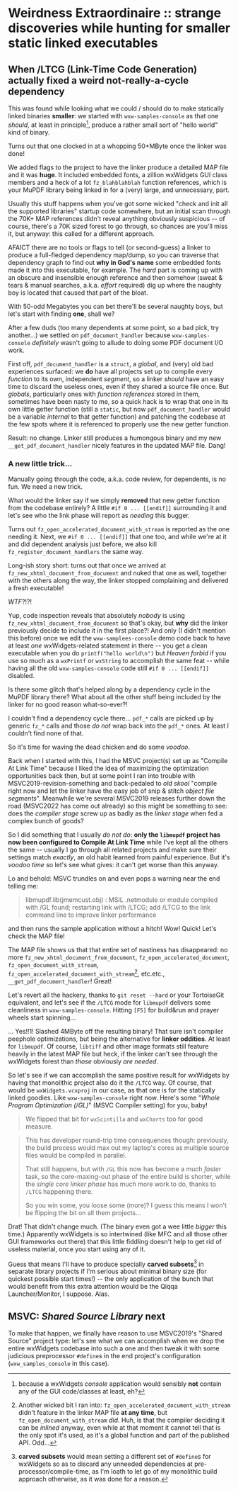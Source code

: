 # Weirdness Extraordinaire :: strange discoveries while hunting for smaller static linked executables

## When /LTCG (Link-Time Code Generation) actually fixed a weird not-really-a-cycle dependency

This was found while looking what we could / should do to make statically linked binaries **smaller**: we started with `wxw-samples-console` as that one *should*, at least in principle[^1], produce a rather small sort of "hello world" kind of binary.

Turns out that one clocked in at a whopping 50+MByte once the linker was done!

We added flags to the project to have the linker produce a detailed MAP file and it was **huge**. It included embedded fonts, a zillion wxWidgets GUI class members and a heck of a lot `fz_blahblahblah` function references, which is your MuPDF library being linked in for a (very) large, and unnecessary, part.

Usually this stuff happens when you've got some wicked "check and init all the supported libraries" startup code somewhere, but an initial scan through the 70K+ MAP references didn't reveal anything obviously suspicious -- of course, there's a 70K sized forest to go through, so chances are you'll miss it, but anyway: this called for a different approach.

AFAICT there are no tools or flags to tell (or second-guess) a linker to produce a full-fledged dependency map/dump, so you can traverse that dependency graph to find out **why in God's name** some embedded fonts made it into this executable, for example. The *hard* part is coming up with an obscure and insensible enough reference and then somehow (sweat & tears & manual searches, a.k.a. *effort* required) dig up where the naughty boy is located that caused that part of the bloat. 

With 50-odd Megabytes you can bet there'll be several naughty boys, but let's start with finding **one**, shall we?

After a few duds (too many dependents at some point, so a bad pick, try another...) we settled on `pdf_document_handler` because `wxw-samples-console` *definitely* wasn't going to allude to doing some PDF document I/O work.

First off, `pdf_document_handler` is a `struct`, a *global*, and (very) old bad experiences surfaced: we **do** have all projects set up to compile every *function* to its own, independent *segment*, so a linker *should* have an easy time to discard the useless ones, even if they shared a source file once. But *globals*, particularly ones with *function references* stored in them, sometimes have been nasty to me, so a quick hack is to wrap that one in its own little getter function (still a `static`, but now `pdf_document_handler` would be a variable *internal* to that getter function) and patching the codebase at the few spots where it is referenced to properly use the new getter function.

Result: no change. Linker still produces a humongous binary and my new `__get_pdf_document_handler` nicely features in the updated MAP file. Dang!

### A new little trick...

Manually going through the code, a.k.a. code review, for dependents, is no fun. We need a new trick.

What would the linker say if we simply **removed** that new getter function from the codebase entirely? A little `#if 0 ... [[endif]]` surrounding it and let's see who the link phase will report as *needing* this bugger.

Turns out `fz_open_accelerated_document_with_stream` is reported as the one needing it. Next, we `#if 0 ... [[endif]]`  that one too, and while we're at it and did dependent analysis just before, we also kill `fz_register_document_handlers` the same way.

Long-ish story short: turns out that once we arrived at `fz_new_xhtml_document_from_document` and nuked that one as well, together with the others along the way, the linker stopped complaining and delivered a fresh executable!

*WTF*?!?!

Yup, code inspection reveals that absolutely *nobody* is using `fz_new_xhtml_document_from_document` so that's okay, but **why** did the linker previously decide to include it in the first place?! And only (I didn't mention this before) once we edit the `wxw-samplees-console` demo code back to have at least *one* wxWidgets-related statement in there -- you get a clean executable when you do `printf("hello world\n")` but *Heaven forbid* if you use so much as a `wxPrintf` or `wxString` to accomplish the same feat -- while having all the old `wxw-samples-console` code still `#if 0 ... [[endif]]` disabled.

Is there some glitch that's helped along by a dependency cycle in the MuPDF library there? What about all the other stuff being included by the linker for no good reason what-so-ever?!

I couldn't find a dependency cycle there... `pdf_*` calls are picked up by generic `fz_*` calls and those *do not* wrap back into the `pdf_*` ones. At least I couldn't find none of that.

So it's time for waving the dead chicken and do some *voodoo*.

Back when I started with this, I had the MSVC project(s) set up as "Compile At Link Time" because I liked the idea of maximizing the optimization opportunities back then, but at some point I ran into trouble with MSVC2019-revision-something and back-pedaled to *old skool* "compile right now and let the linker have the easy job of snip & stitch *object file segments*". Meanwhile we're several MSVC2019 releases further down the road (MSVC2022 has come out already) so this might be something to see: does the *compiler stage* screw up as badly as the *linker stage* when fed a complex bunch of goods?

So I did something that I usually *do not do*: **only the `libmupdf` project has now been configured to Compile At Link Time** while I've kept all the others the same -- usually I go through all related projects and make sure their settings match *exactly*, an old habit learned from painful experience. But it's *voodoo time* so let's see what gives: it can't get worse than this anyway.

Lo and behold: MSVC trundles on and even pops a warning near the end telling me:

> libmupdf.lib(jmemcust.obj) : MSIL .netmodule or module compiled with /GL found; restarting link with /LTCG; add /LTCG to the link command line to improve linker performance

and then runs the sample application without a hitch! Wow! Quick! Let's check the MAP file!

The MAP file shows us that that entire set of nastiness has disappeared: no more `fz_new_xhtml_document_from_document`, `fz_open_accelerated_document`, `fz_open_document_with_stream`, `fz_open_accelerated_document_with_stream`[^2], etc.etc., `__get_pdf_document_handler`! Great!

Let's revert all the hackery, thanks to `git reset --hard` or your TortoiseGit equivalent, and let's see if the `/LTCG` mode for `libmupdf` delivers some cleanliness in `wxw-samples-console`. Hitting `[F5]` for build&run and prayer wheels start spinning...

... Yes!!1! Slashed 4MByte off the resulting binary! That sure isn't compiler peephole optimizations, but being the alternative for **linker oddities**. At least for `libmupdf`. Of course, `libtiff` and other image formats still feature heavily in the latest MAP file but heck, if the linker can't see through the wxWidgets forest than *those* obviously *are needed*.

So let's see if we can accomplish the same positive result for wxWidgets by having that monolithic project also do it the `/LTCG` way. Of course, that would be `wxWidgets.vcxproj` in our case, as that one is for the statically linked goodies. Like `wxw-samples-console` right now. Here's some "*Whole Program Optimization (/GL)*" (MSVC Compiler setting) for you, baby! 

> We flipped that bit for `wxScintilla` and `wxCharts` too for good measure.

> This has developer round-trip time consequences though: previously, the build process would max out my laptop's cores as multiple source files would be compiled in parallel.
> 
> That still happens, but with `/GL` this now has become a much *faster* task, so the core-maxing-out phase of the entire build is shorter, while the *single core linker phase* has much more work to do, thanks to `/LTCG` happening there. 
> 
> So you win some, you loose some (more)? I guess this means I won't be flipping the bit on all them projects...

Drat! That didn't change much. (The binary even got a wee little *bigger* this time.) Apparently wxWidgets is so intertwined (like MFC and all those other GUI frameworks out there) that this little fiddling doesn't help to get rid of useless material, once you start using any of it.

Guess that means I'll have to produce specially **carved subsets**[^3] in separate library projects if I'm serious about minimal binary size (for quickest possible start times!) -- the only application of the bunch that would benefit from this extra attention would be the Qiqqa Launcher/Monitor, I suppose. Alas.



## MSVC: *Shared Source Library* next

To make that happen, we finally have reason to use MSVC2019's "Shared Source" project type: let's see what we can accomplish when we drop the entire wxWidgets codebase into such a one and then tweak it with some judicious preprocessor `#define`s in the end project's configuration (`wxw_samples_console` in this case).




[^1]: because a wxWidgets *console* application would sensibly **not** contain any of the GUI code/classes at least, eh?

[^2]: Another wicked bit I ran into: `fz_open_accelerated_document_with_stream` didn't feature in the linker MAP file **at any time**, but `fz_open_document_with_stream` *did*. Huh, is that the compiler deciding it can be *inlined* anyway, even while at that moment it cannot tell that is the only spot it's used, as it's a global function and part of the published API. Odd...

[^3]: **carved subsets** would mean setting a different set of `#define`s for wxWidgets so as to discard any unneeded dependencies at pre-processor/compile-time, as I'm loath to let go of my monolithic build approach otherwise, as it was done for a reason.
